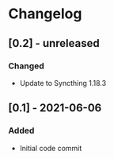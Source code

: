 # Changelog

## [0.2] - unreleased

### Changed

- Update to Syncthing 1.18.3

## [0.1] - 2021-06-06

### Added

- Initial code commit